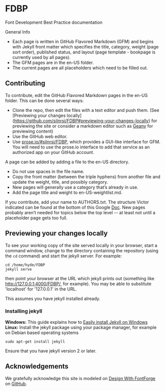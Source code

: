# FDBP
Font Development Best Practice documentation

General Info
- Each page is written in GitHub Flavored Markdown (GFM) and begins with Jekyll front matter which specifies the title, category, weight (page sort order), published status, and layout (page template - bookpage is currently used by all pages).
- The GFM pages are in the en-US folder.
- The current pages are all placeholders which need to be filled out.

## Contributing

To contribute, edit the GitHub Flavored Markdown pages in the en-US folder.
This can be done several ways:
- Clone the repo, then edit the files with a text editor and push them. (See [Previewing your changes locally] (https://github.com/silnrsi/FDBP#previewing-your-changes-locally) for previewing the site or consider a markdown editor such as [Geany] for previewing content)
- Use the GitHub web editor.
- Use [prose.io/#silnrsi/FDBP](http://prose.io/#silnrsi/FDBP), which provides a GUI-like interface for GFM.
You will need to use the prose.io interface to add that service as an authorized app on your GitHub account.

A page can be added by adding a file to the en-US directory.
- Do not use spaces in the file name.
- Copy the front matter (between the triple hyphens) from another file and update the
weight, title, and possibly category.
- New pages will generally use a category that’s already in use.
- Add the page title and weight to en-US-weightlist.md.

If you contribute, add your name to AUTHORS.txt. The structure Victor indicated can be found
at the bottom of this Google [Doc](https://docs.google.com/document/d/1F0K-oYRw6ZqHvM1TT2k0_CkQuv-pJqvRQgQXNUb02IA/edit#heading=h.zhldii2y6sjb). New pages probably aren’t needed for topics below the top level -- at least not until a placeholder page gets too full.

## Previewing your changes locally
To see your working copy of the site served locally in your browser, start a command window, change to the directory containing the repository (using the `cd` command) and start the jekyll server. For example:
```
cd /home/hyde/FDBP
jekyll serve
```
then point your browser at the URL which jekyll prints out (something like http://127.0.0.1:4000/FDBP/, for example).
You may be able to substitute 'localhost' for '127.0.0.1' in the URL.

This assumes you have jekyll installed already.

### Installing jekyll

**Windows:** This guide explains how to [Easily install Jekyll on Windows]  
**Linux:** Install the jekyll package using your package manager, for example on Debian based operating systems

`sudo apt-get install jekyll`

Ensure that you have jekyll version 2 or later.

## Acknowledgements
We gratefully acknowledge this site is modeled on [Design With FontForge] on [GitHub].

[Design With FontForge]: http://designwithfontforge.com
[GitHub]: https://github.com/fontforge/designwithfontforge.com
[Easily install Jekyll on Windows]: https://davidburela.wordpress.com/2015/11/28/easily-install-jekyll-on-windows-with-3-command-prompt-entries-and-chocolatey/
[Geany]: https://www.geany.org/

